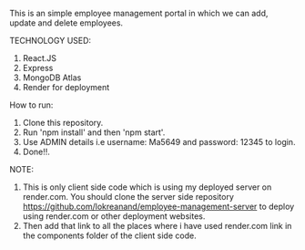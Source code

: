This is an simple employee management portal in which we can add, update and delete employees.

TECHNOLOGY USED:
1. React.JS
2. Express
3. MongoDB Atlas
4. Render for deployment


How to run:
1. Clone this repository.
2. Run 'npm install' and then 'npm start'.
3. Use ADMIN details i.e username: Ma5649 and password: 12345 to login.
4. Done!!.


NOTE:
1. This is only client side code which is using my deployed server on render.com. You should clone the server side repository  https://github.com/lokreanand/employee-management-server to deploy using render.com or other deployment websites.
2. Then add that link to all the places where i have used render.com link in the components folder of the client side code.



